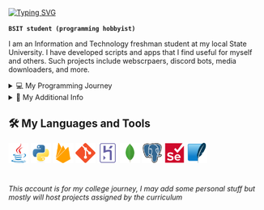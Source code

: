 [![Typing SVG](https://readme-typing-svg.demolab.com?font=Fira+Code&size=25&pause=1000&color=1EF74B&center=true&vCenter=true&random=false&width=435&lines=Welcome+to+Jamberu's+Profile)](https://git.io/typing-svg)



**`BSIT student (programming hobbyist)`**

  I am an Information and Technology freshman student at my local State University. I have developed scripts and apps that I find useful for myself and others. Such projects include webscrpaers, discord bots, media downloaders, and more.

<details>
   <summary> 💻 My Programming Journey </summary>

> I have prior experience with programming before entering college. I started around 10th grade (year 2020) right at the start of the pandemic. I then dabbled into Discord and met a friend who develops discord bots and thought that I should also try doing that for fun. I looked into it and fell down the rabbit hole. Here and there, I develop bots that have their own niche and whatnot and this is where I discovered databases and utilized them for my bots. With my bots being set, I published them for the public to use. Some were invited to 10 or so guilds, others were not. I got bored in maintaining them and dropped everything off and quit programming as a whole after some months. After almost 2 years, I came back and looked outside the realm of Discord and did my own stuff. I developed projects that scrapes the web and such, found tools that can help me with my day to day, and more. Then I also got bored and quit after some weeks. Right at the end of high school, I thought to myself that maybe I should return and pursue programming as my career and not just a hobby. Now, I am studying Information and Technology with hopes of making this fleeting thought I had come to life. Whilst my current journey in my course is somewhat disappointing, I still have my hopes up in the upcoming years. 

</details>  

<details>
   <summary> 🧑 My Additional Info </summary>

- I am currently 18 years old
- I like R&B music, some rap, home, and soul
- I like cats and dogs, but mainly cats
</details>  


## 🛠️ My Languages and Tools
  
<p align='left'>
  <img alt="Java" src="https://github.com/devicons/devicon/blob/master/icons/java/java-original.svg" width=40 height=40>
  <img alt="Python" src="https://github.com/devicons/devicon/blob/master/icons/python/python-original.svg" width=40 height=40>
  <img alt="Firebase" src="https://github.com/devicons/devicon/blob/master/icons/firebase/firebase-plain.svg" width=40 height=40>
  <img alt="Git" src="https://github.com/devicons/devicon/blob/master/icons/git/git-original.svg" width=40 height=40>
  <img alt="Heroku" src="https://github.com/devicons/devicon/blob/master/icons/heroku/heroku-original.svg" width=40 height=40>
  <img alt="MongoDB" src="https://github.com/devicons/devicon/blob/master/icons/mongodb/mongodb-original.svg" width=40 height=40>
  <img alt="Postgres" src="https://github.com/devicons/devicon/blob/master/icons/postgresql/postgresql-original.svg" width=40 height=40>
  <img alt="Selenium" src="https://github.com/devicons/devicon/blob/master/icons/selenium/selenium-original.svg" width=40 height=40>
  <img alt="SQLite" src="https://github.com/devicons/devicon/blob/master/icons/sqlite/sqlite-original.svg" width=40 height=40>
</p>

#
*This account is for my college journey, I may add some personal stuff but mostly will host projects assigned by the curriculum*


